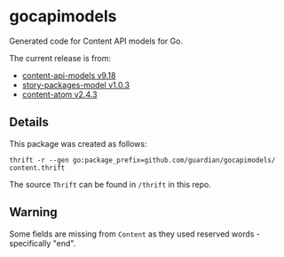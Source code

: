 # gocapimodels
Generated code for Content API models for Go.

The current release is from:

- [content-api-models v9.18](https://github.com/guardian/content-api-models/releases/tag/v9.18)
- [story-packages-model v1.0.3](https://github.com/guardian/story-packages-model/releases/tag/v1.0.3)
- [content-atom v2.4.3](https://github.com/guardian/content-atom/releases/tag/v2.4.3)

## Details

This package was created as follows:

`thrift -r --gen go:package_prefix=github.com/guardian/gocapimodels/ content.thrift` 

The source `Thrift` can be found in `/thrift` in this repo.

## Warning

Some fields are missing from `Content` as they used reserved words - specifically "end".

